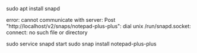sudo apt install snapd

error: cannot communicate with server: Post "http://localhost/v2/snaps/notepad-plus-plus": dial unix /run/snapd.socket: connect: no such file or directory

sudo service snapd start
sudo snap install notepad-plus-plus
